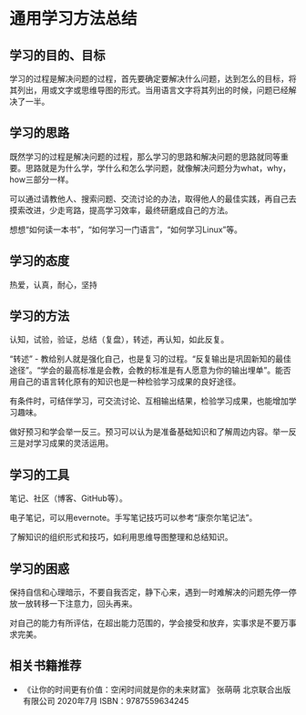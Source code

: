 # 通用学习方法总结

## 学习的目的、目标
学习的过程是解决问题的过程，首先要确定要解决什么问题，达到怎么的目标，将其列出，用或文字或思维导图的形式。当用语言文字将其列出的时候，问题已经解决了一半。

## 学习的思路
既然学习的过程是解决问题的过程，那么学习的思路和解决问题的思路就同等重要。思路就是为什么学，学什么和怎么学问题，就像解决问题分为what，why，how三部分一样。

可以通过请教他人、搜索问题、交流讨论的办法，取得他人的最佳实践，再自己去摸索改进，少走弯路，提高学习效率，最终研磨成自己的方法。

想想“如何读一本书”，“如何学习一门语言”，“如何学习Linux”等。

## 学习的态度
热爱，认真，耐心，坚持

## 学习的方法
认知，试验，验证，总结（复盘），转述，再认知，如此反复。

“转述” - 教给别人就是强化自己，也是复习的过程。“反复输出是巩固新知的最佳途径”。“学会的最高标准是会教，会教的标准是有人愿意为你的输出埋单”。能否用自己的语言转化原有的知识也是一种检验学习成果的良好途径。

有条件时，可结伴学习，可交流讨论、互相输出结果，检验学习成果，也能增加学习趣味。

做好预习和学会举一反三。预习可以认为是准备基础知识和了解周边内容。举一反三是对学习成果的灵活运用。

## 学习的工具
笔记、社区（博客、GitHub等）。

电子笔记，可以用evernote。手写笔记技巧可以参考“康奈尔笔记法”。

了解知识的组织形式和技巧，如利用思维导图整理和总结知识。

## 学习的困惑
保持自信和心理暗示，不要自我否定，静下心来，遇到一时难解决的问题先停一停放一放转移一下注意力，回头再来。

对自己的能力有所评估，在超出能力范围的，学会接受和放弃，实事求是不要万事求完美。

## 相关书籍推荐
- 《让你的时间更有价值：空闲时间就是你的未来财富》 张萌萌 北京联合出版有限公司 2020年7月 ISBN：9787559634245

